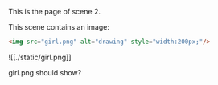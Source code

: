 This is the page of scene 2.

This scene contains an image:

```html
<img src="girl.png" alt="drawing" style="width:200px;"/>
```

![[./static/girl.png]]

girl.png should show?